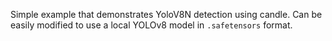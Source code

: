 Simple example that demonstrates YoloV8N detection using candle.
Can be easily modified to use a local YOLOv8 model in `.safetensors` format.
